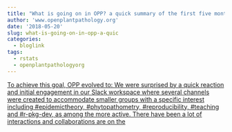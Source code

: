 ```yaml
---
title: "What is going on in OPP? a quick summary of the first five months"
author: 'www.openplantpathology.org'
date: '2018-05-20'
slug: what-is-going-on-in-opp-a-quic
categories:
  - bloglink
tags:
  - rstats
  - openplantpathologyorg
---
```


[To achieve this goal, OPP evolved to: We were surprised by a quick reaction and initial engagement in our Slack workspace where several channels were created to accommodate smaller groups with a specific interest including #epidemictheory, #phytopathometry, #reproducibility, #teaching and #r-pkg-dev, as among the more active. There have been a lot of interactions and collaborations are on the<i class="fas fa-external-link-alt"></i>](https://openplantpathology.org/post/2018-05-20-second-post-five-month-summary/)

